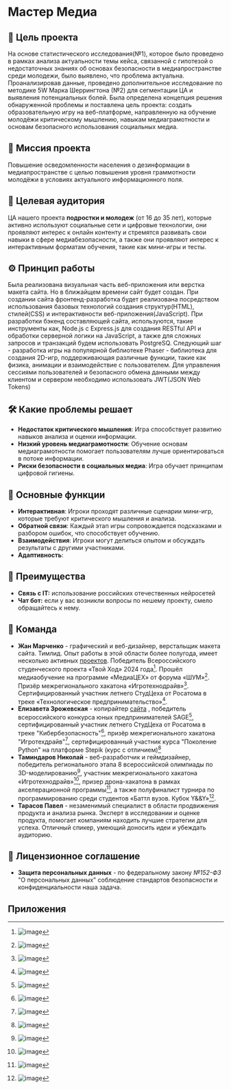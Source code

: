 # Мастер Медиа 
## 🎯 Цель проекта 
  На основе статистического исследования(№1), которое было проведено в рамках анализа актуальности темы  кейса, связанной с гипотезой о недостаточных знаниях об основах безопасности в медиапространстве среди молодежи, было выявлено, что проблема актуальна. Проанализировав данные, проведено дополнительное исследование по методике 5W Марка Шеррингтона (№2) для сегментации ЦА и выявления потенциальных болей. Была определена концепция решения обнаруженной проблемы и поставлена цель проекта: создать образовательную игру на веб-платформе, направленную на обучение молодёжи критическому мышлению, навыкам медиаграмотности и основам безопасного использования социальных медиа.
## 💎 Миссия проекта
  Повышение осведомленности населения о дезинформации в медиапространстве с целью повышения уровня граммотности молодёжи в условиях актуального информационного поля.
## 👥 Целевая аудитория
  ЦА нашего проекта **подростки и молодеж** (от 16 до 35 лет), которые активно используют социальные сети и цифровые технологии, они проявляют интерес к онлайн контенту и стремятся развивать свои навыки в сфере медиабезопасности, а также они проявляют интерес к интерактивным форматам обучения, такие как мини-игры и тесты.
## ⚙️ Принцип работы
  Была реализована визуальная часть веб-приложения или верстка макета сайта. Но в ближайщем времени сайт будет создан. При создании сайта фронтенд-разработка будет реализована посредством использования базовых технологий создания структур(HTML), стилей(CSS) и интерактивности веб-приложения(JavaScript). При разработки бэкенд составляющей сайта, используются, такие инструменты как, Node.js с Express.js для создания RESTful API и обработки серверной логики на JavaScript, а также для сложных запросов и транзакций будем использовать PostgreSQ. Следующий шаг - разработка игры на популярной библиотеке Phaser - библиотека для создания 2D-игр, поддерживающая различные функции, такие как физика, анимации и взаимодействие с пользователем. Для управления сессиями пользователей и безопасного обмена данными между клиентом и сервером  необходимо использовать JWT(JSON Web Tokens)
## 🛠️ Какие проблемы решает
  - **Недостаток критического мышления**: Игра способствует развитию навыков анализа и оценки информации.
  - **Низкий уровень медиаграмотности**: Обучение основам медиаграмотности помогает пользователям лучше ориентироваться в потоке информации.
  - **Риски безопасности в социальных медиа**: Игра обучает принципам цифровой гигиены.
## 🚀 Основные функции
- **Интерактивная**: Игроки проходят различные сценарии мини-игр, которые требуют критического мышления и анализа.
- **Обратной связи**: Каждый этап игры сопровождается подсказками и разбором ошибок, что способствует обучению.
- **Взаимодействия**: Игроки могут делиться опытом и обсуждать результаты с другими участниками.
- **Адаптивность**: 
## 🥇 Преимущества
- **Связь с IT:** использование российских отечественных нейросетей
- **Чат бот:** если у вас возникли вопросы по нешему проекту, смело обращайтесь к нему.
## 🤝 Команда
- **Жан Марченко** - графический и веб-дизайнер, верстальщик макета сайта. Тимлид. Опыт работы в этой области более полугода, имеет несколько активных [проектов](https://www.behance.net/jeanmarchenko). Победитель Всероссийского студенческого проекта «Твой Ход» 2024 года[^1]. Прошёл медиаобучение на программе «МедиаЦЕХ» от форума «ШУМ»[^2]. Призёр межрегионального хакатона «Игротехнодрайв»[^3]. Сертифицированный участник летнего СтудЦеха от Росатома в треке «Технологическое предпринимательство»[^4].
- **Елизавета Зрожевская** - копирайтер [сайта](http://xn--90anlkcgd.xn--p1ai/catalog/pochvoobrabatyvayuschaya-tehnika/) , победитель всероссийского конкурса юных предпринимателей SAGE[^5], сертифицированный участник летнего СтудЦеха от Росатома в треке "Кибербезопасность"[^6], призёр межрегионального хакатона "Игротехдрайв"[^7], сертифицированный участник курса "Поколение Python" на платформе Stepik (курс с отличием)[^8]
- **Таминдаров Николай** - веб-разработчик и геймдизайнер, победитель регионального этапа 8 всероссийской олимпиады по 3D-моделированию[^9], участник межрегионального хакатона «Игротехнодрайв»[^10], призер дрона-хакатона в рамках акселерационной программы[^11], а также полуфиналист турнира по программированию среди студентов «Баттл вузов. Кубок Y&&Y»[^12].
- **Тарасов Павел** - незаменимый специалист в области продвижения продукта и анализа рынка. Эксперт в исследовании и оценке продукта, помогает компаниям находить лучшие стратегии для успеха. Отличный спикер, умеющий доносить идеи и убеждать аудиторию.



## 📝 Лицензионное соглашение
- **Защита персональных данных** - по федеральному закону *№152-ФЗ* "О персональных данных" соблюдение стандартов безопасности и конфиденциальности наша задача.
## Приложения
[^1]: ![image](https://github.com/user-attachments/assets/0e645ea6-1527-4735-9c62-bad1bc7066c1)
[^2]: ![image](https://github.com/user-attachments/assets/ba364c5a-5d00-41ad-a578-4aacac472f84)
[^3]: ![image](https://github.com/user-attachments/assets/8b8f2ae2-9090-4d57-b843-9fac04011582)
[^4]: ![image](https://github.com/user-attachments/assets/34c8b223-40dd-4cdc-8484-42849081f616)

[^5]: ![image](https://github.com/user-attachments/assets/c42529b9-389f-4275-8fec-df60e23597dc)
[^6]: ![image](https://github.com/user-attachments/assets/9a3b649f-4ea9-422f-abf2-cf57c02bcc6b)
[^7]: ![image](https://github.com/user-attachments/assets/568b196f-8b1f-4cc2-a497-717d67895063)
[^8]: ![image](https://github.com/user-attachments/assets/57dc17c2-1354-4319-be76-1f1f100a8a17)

[^9]: ![image](https://github.com/user-attachments/assets/a0e237d0-b61d-4a10-baa7-7f627bf9cd4d)
[^10]: ![image](https://github.com/user-attachments/assets/ba2571c7-fb37-4bcc-8a8f-8f6e4e47b0ac)
[^11]: ![image](https://github.com/user-attachments/assets/e5f04025-36d3-46b6-b5f5-b0c9e987411b)
[^12]: ![image](https://github.com/user-attachments/assets/548135b6-ca51-4bba-b22d-dd799ce1e3e3)




